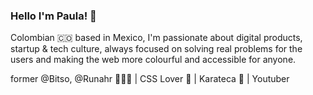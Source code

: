 ### Hello I'm Paula! 👋

Colombian 🇨🇴 based in Mexico, I'm passionate about digital products, startup & tech culture, always focused on solving real problems for the users and making the web more colourful and accessible for anyone.

former @Bitso, @Runahr 👩🏻‍💻 | CSS Lover 🎨 | Karateca 🥋 | Youtuber
